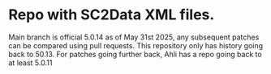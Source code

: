 # Repo with SC2Data XML files. 

Main branch is official 5.0.14 as of May 31st 2025, any subsequent patches can be compared using pull requests. This repository only has history going back to 50.13. For patches going further back, Ahli has a repo going back to at least 5.0.11
